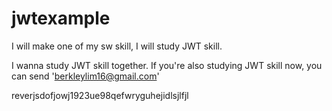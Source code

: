 # jwtexample
I will make one of my sw skill, I will study JWT skill.

I wanna study JWT skill together.
If you're also studying JWT skill now, you can send 'berkleylim16@gmail.com'


reverjsdofjowj1923ue98qefwryguhejidlsjlfjl